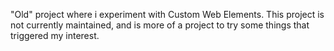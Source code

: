 "Old" project where i experiment with Custom Web Elements. This project is not currently maintained, and is more of a project to try some things that triggered my interest.

